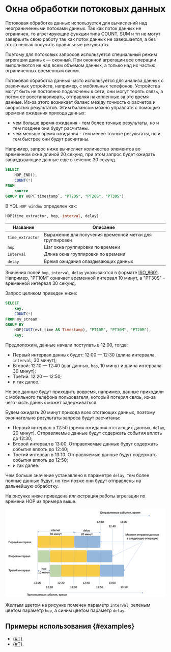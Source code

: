 # Окна обработки потоковых данных

Потоковая обработка данных используется для вычислений над неограниченными потоками данных. Так как поток данных не ограничен, то агрегирующие функции типа COUNT, SUM и тп не могут завершить свою работу так как поток данных не завершается, а без этого нельзя получить правильные результаты. 

Поэтому для потоковых запросов используется специальный режим агрегации данных — оконный. При оконной агрегации все операции выполняются не над всем объемом данных, а только над их частью, ограниченных временным окном.

Потоковая обработка данных часто используется для анализа данных с различных устройств, например, с мобильных телефонов. Устройства могут быть не постоянно подключены к сети, они могут терять связь, а потом ее восстанавливать, отправляя накопленные за это время данные. Из-за этого возникает баланс между точностью расчетов и скоростью результатов. Этим балансом можно управлять с помощью времени ожидания прихода данных: 
- чем больше время ожидания - тем более точные результаты, но и тем позднее они будут расчитаны.
- чем меньше время ожидания - тем менее точные результаты, но и тем быстрее они будут расчитаны.

Например, запрос ниже вычисляет количество элементов во временном окне длиной 20 секунд, при этом запрос будет ожидать запаздывающие данные еще в течение 30 секунд.

```sql
SELECT
    HOP_END(),
    COUNT(*)
FROM
    source
GROUP BY HOP(`timestamp`, "PT20S", "PT20S", "PT30S")
```

В YQL `HOP window` определен как:

```sql
HOP(time_extractor, hop, interval, delay)
```

|Название|Описание|
|--------|--------|
|`time_extractor`|Выражение для получения временной метки для группировки|
|`hop`|Шаг окна группировки по времени|
|`interval`|Длина окна группировки по времени|
|`delay`|Время ожидания опаздывающих данных|

Значения полей `hop`, `interval`, `delay` указываются в формате [ISO_8601](https://ru.wikipedia.org/wiki/ISO_8601). Например, "PT10M" означает временной интервал 10 минут, а "PT30S" - временной интервал 30 секунд.

Запрос целиком приведен ниже:

```sql
SELECT 
    key,
    COUNT(*)
FROM my_stream
GROUP BY
    HOP(CAST(evt_time AS Timestamp), "PT10M", "PT30M", "PT20M"),
    key;
```

Предположим, данные начали поступать в 12:00, тогда:
- Первый интервал данных будет: 12:00 — 12:30 (длина интервала, `interval`, 30 минут);
- Второй: 12:10 — 12:40 (шаг данных, `hop`, 10 минут и длина интервала 30 минут);
- Третий: 12:20 — 12:50;
- и так далее.

Не все данные будут приходить вовремя, например, данные приходили с мобильного телефона пользователя, который потерял связь, из-за чего часть данных может задерживаться.

Будем ожидать 20 минут прихода всех отстающих данных, поэтому окончательно результаты запроса будут расчитаны:
- Первый интервал в 12:50 (время ожидания отстающих данных, `delay`, 20 минут). Отправляемые данные будут содержать события вплоть до 12:30;
- Второй интервал в 13:00. Отправляемые данные будут содержать события вплоть до 12:40;
- Третий интервал в 13:10. Отправляемые данные будут содержать события вплоть до 12:50;
- и так далее.

Чем больше значение устанавлено в параметре `delay`, тем более полные данные будут, но тем позже они будут отправлены на дальнейшую обработку.

На рисунке ниже приведена иллюстрация работы агрегации по времени HOP из примера выше.

![](../../_assets/query/hop_window.png)

Желтым цветом на рисунке помечен параметр `interval`, зеленым цветом параметр `hop`, а синим цветом параметр `delay`.

## Примеры использования {#examples}

* [{#T}](../tutorials/cloud-logging.md).
* [{#T}](../tutorials/debezium.md).
